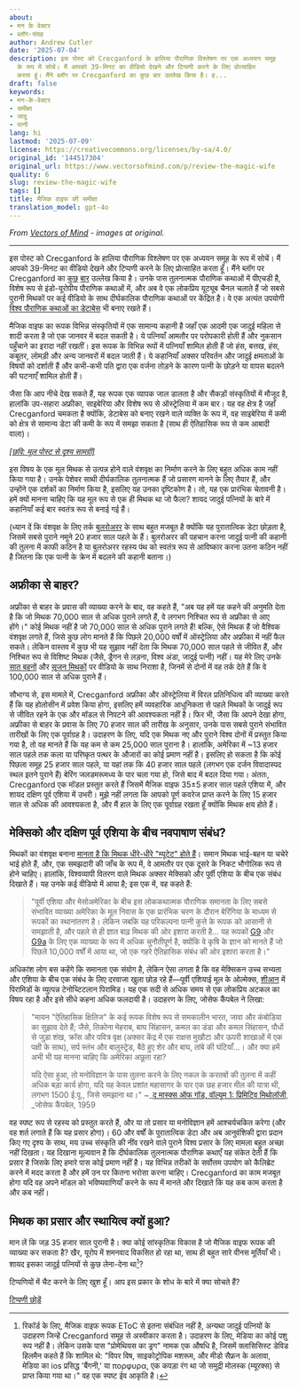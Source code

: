 ```yaml
---
about:
- मन के वेक्टर
- ब्लॉग-संग्रह
author: Andrew Cutler
date: '2025-07-04'
description: इस पोस्ट को Crecganford के हालिया पौराणिक विश्लेषण पर एक अध्ययन समूह
  के रूप में सोचें। मैं आपको 39-मिनट का वीडियो देखने और टिप्पणी करने के लिए प्रोत्साहित
  करता हूं। मैंने ब्लॉग पर Crecganford का कुछ बार उल्लेख किया है। ह...
draft: false
keywords:
- मन-के-वेक्टर
- समीक्षा
- जादू
- पत्नी
lang: hi
lastmod: '2025-07-09'
license: https://creativecommons.org/licenses/by-sa/4.0/
original_id: '144517304'
original_url: https://www.vectorsofmind.com/p/review-the-magic-wife
quality: 6
slug: review-the-magic-wife
tags: []
title: मैजिक वाइफ की समीक्षा
translation_model: gpt-4o
---
```


*From [Vectors of Mind](https://www.vectorsofmind.com/p/review-the-magic-wife) - images at original.*

---

इस पोस्ट को Crecganford के हालिया पौराणिक विश्लेषण पर एक अध्ययन समूह के रूप में सोचें। मैं आपको 39-मिनट का वीडियो देखने और टिप्पणी करने के लिए प्रोत्साहित करता हूँ। मैंने ब्लॉग पर Crecganford का [कुछ](https://www.vectorsofmind.com/p/archeologists-vs-the-bible?open=false#%C2%A7the-schooling-effect) [बार](https://www.vectorsofmind.com/i/135447203/dhuy-on-snake-myths) उल्लेख किया है। उनके पास तुलनात्मक पौराणिक कथाओं में पीएचडी है, विशेष रूप से इंडो-यूरोपीय पौराणिक कथाओं में, और अब वे एक लोकप्रिय यूट्यूब चैनल चलाते हैं जो सबसे पुरानी मिथकों पर कई वीडियो के साथ दीर्घकालिक पौराणिक कथाओं पर केंद्रित है। वे एक अत्यंत उपयोगी [विश्व पौराणिक कथाओं का डेटाबेस](https://www.mythologydatabase.com/) भी बनाए रखते हैं।

मैजिक वाइफ का रूपक विभिन्न संस्कृतियों में एक सामान्य कहानी है जहाँ एक आदमी एक जादुई महिला से शादी करता है जो एक जानवर में बदल सकती है। ये पत्नियाँ आमतौर पर परोपकारी होती हैं और नुकसान पहुँचाने का इरादा नहीं रखतीं। इस रूपक के विभिन्न रूपों में पत्नियाँ शामिल होती हैं जो हंस, बत्तख, हंस, कबूतर, लोमड़ी और अन्य जानवरों में बदल जाती हैं। ये कहानियाँ अक्सर परिवर्तन और जादुई क्षमताओं के विषयों को दर्शाती हैं और कभी-कभी पति द्वारा एक वर्जना तोड़ने के कारण पत्नी के छोड़ने या वापस बदलने की घटनाएँ शामिल होती हैं।

जैसा कि आप नीचे देख सकते हैं, यह रूपक एक व्यापक जाल डालता है और सैकड़ों संस्कृतियों में मौजूद है, हालांकि उप-सहारा अफ्रीका, साइबेरिया और विशेष रूप से ऑस्ट्रेलिया में कम बार। यह वह क्षेत्र है जहाँ Crecganford चमकता है क्योंकि, डेटाबेस को बनाए रखने वाले व्यक्ति के रूप में, वह साइबेरिया में कमी को क्षेत्र से सामान्य डेटा की कमी के रूप में समझा सकता है (साथ ही ऐतिहासिक रूप से कम आबादी वाला)।

[*[छवि: मूल पोस्ट से दृश्य सामग्री]*](https://substackcdn.com/image/fetch/$s_!PR89!,f_auto,q_auto:good,fl_progressive:steep/https%3A%2F%2Fsubstack-post-media.s3.amazonaws.com%2Fpublic%2Fimages%2F708c0226-9d54-46f8-97c7-64485feb81ce_1919x1079.png)

इस विषय के एक मूल मिथक से उत्पन्न होने वाले वंशवृक्ष का निर्माण करने के लिए बहुत अधिक काम नहीं किया गया है। उनके पेशेवर साथी दीर्घकालिक तुलनात्मक हैं जो प्रसारण मानने के लिए तैयार हैं, और उन्होंने एक दर्शकों का निर्माण किया है, इसलिए यह उनका दृष्टिकोण है। तो, यह एक प्रारंभिक चेतावनी है। हमें क्यों मानना चाहिए कि यह मूल रूप से एक ही मिथक था जो फैला? शायद जादुई पत्नियों के बारे में कहानियाँ कई बार स्वतंत्र रूप से बनाई गई हैं।

(ध्यान दें कि वंशवृक्ष के लिए तर्क [बुलरोअरर](https://www.vectorsofmind.com/p/the-bullroarer-much-more-than-you) के साथ बहुत मजबूत है क्योंकि यह पुरातात्विक डेटा छोड़ता है, जिसमें सबसे पुराने नमूने 20 हजार साल पहले के हैं। बुलरोअरर की पहचान करना जादुई पत्नी की कहानी की तुलना में काफी कठिन है या बुलरोअरर रहस्य पंथ को स्वतंत्र रूप से आविष्कार करना उतना कठिन नहीं है जितना कि एक पत्नी के क्रेन में बदलने की कहानी बताना।)

## अफ्रीका से बाहर?

अफ्रीका से बाहर के प्रवास की व्याख्या करने के बाद, वह कहते हैं, "अब यह हमें यह कहने की अनुमति देता है कि जो मिथक 70,000 साल से अधिक पुराने लगते हैं, वे लगभग निश्चित रूप से अफ्रीका से आए होंगे।" कोई मिथक नहीं है जो 70,000 साल से अधिक पुराने लगते हैं! बल्कि, ऐसे मिथक हैं जो वैश्विक वंशवृक्ष लगते हैं, जिसे कुछ लोग मानते हैं कि पिछले 20,000 वर्षों में ऑस्ट्रेलिया और अफ्रीका में नहीं फैल सकते। लेकिन वास्तव में कुछ भी यह सुझाव नहीं देता कि मिथक 70,000 साल पहले से जीवित हैं, और निश्चित रूप से विशिष्ट मिथक (जैसे, ड्रैगन से लड़ना, विश्व अंडा, जादुई पत्नी) नहीं। यह मेरे लिए उनके [सात बहनों](https://www.youtube.com/watch?v=_qyjKND3dAE) और [सृजन मिथकों](https://youtu.be/nZmEro_ODqc?si=l_Wa0h_2RNjkjF0u) पर वीडियो के साथ निराशा है, जिनमें से दोनों में वह तर्क देते हैं कि वे 100,000 साल से अधिक पुराने हैं।

सौभाग्य से, इस मामले में, Crecganford अफ्रीका और ऑस्ट्रेलिया में विरल प्रतिनिधित्व की व्याख्या करते हैं कि यह होलोसीन में प्रवेश किया होगा, इसलिए हमें व्यवहारिक आधुनिकता से पहले मिथकों के जादुई रूप से जीवित रहने के एक और मॉडल से निपटने की आवश्यकता नहीं है। फिर भी, जैसा कि आपने देखा होगा, अफ्रीका से बाहर के प्रवास के लिए 70 हजार साल की तारीख के अनुसार, उनके पास सबसे पुराने संभावित तारीखों के लिए एक पूर्वाग्रह है। उदाहरण के लिए, यदि एक मिथक नए और पुराने विश्व दोनों में प्रस्तुत किया गया है, तो वह मानते हैं कि यह कम से कम 25,000 साल पुराना है। हालांकि, अमेरिका में ~13 हजार साल पहले तक कला या परिष्कृत पत्थर के औजारों का कोई प्रमाण नहीं है। इसलिए हो सकता है कि कोई पिछला समूह 25 हजार साल पहले, या यहां तक कि 40 हजार साल पहले (लगभग एक दर्जन विवादास्पद स्थल इतने पुराने हैं) बेरिंग जलडमरूमध्य के पार चला गया हो, जिसे बाद में बदल दिया गया। अंततः, Crecganford एक मॉडल प्रस्तुत करते हैं जिसमें मैजिक वाइफ 35±5 हजार साल पहले एशिया में, और शायद दक्षिण पूर्व एशिया में उभरी। मुझे नहीं लगता कि आपको पूर्ण कवरेज प्राप्त करने के लिए 15 हजार साल से अधिक की आवश्यकता है, और मैं हाल के लिए एक पूर्वाग्रह रखता हूँ क्योंकि मिथक क्षय होते हैं।

## मेक्सिको और दक्षिण पूर्व एशिया के बीच नवपाषाण संबंध?

मिथकों का वंशवृक्ष बनाना [मानता है कि मिथक धीरे-धीरे "म्यूटेट" होते हैं](https://www.vectorsofmind.com/i/135447203/the-dragon-motif-may-be-paleolithic-mythology-and-archaeology)। समान मिथक भाई-बहन या चचेरे भाई होते हैं, और, एक समझदारी की जाँच के रूप में, वे आमतौर पर एक दूसरे के निकट भौगोलिक रूप से होने चाहिए। हालांकि, विश्वव्यापी वितरण वाले मिथक अक्सर मेक्सिको और पूर्वी एशिया के बीच एक संबंध दिखाते हैं। यह उनके कई वीडियो में आया है; इस एक में, वह कहते हैं:

> "पूर्वी एशिया और मेसोअमेरिका के बीच इस लोककथात्मक पौराणिक समानता के लिए सबसे संभावित व्याख्या अमेरिका के मूल निवास के एक प्रारंभिक चरण के दौरान बेरिंगिया के माध्यम से रूपकों का स्थानांतरण है। लेकिन जबकि यह परिकल्पना पत्नी कुत्ते के रूपक को आसानी से समझाती है, और पहले से ही ज्ञात बाढ़ मिथक की ओर इशारा करती है... यह रूपकों [G9](https://www.mythologydatabase.com/bd/g9.html) और [G9a](https://www.mythologydatabase.com/bd/g9a.html) के लिए एक व्याख्या के रूप में अधिक चुनौतीपूर्ण है, क्योंकि वे कृषि के ज्ञान को मानते हैं जो पिछले 10,000 वर्षों में आया था, जो एक गहरे ऐतिहासिक संबंध की ओर इशारा करता है।"

अधिकांश लोग बस कहेंगे कि समानता एक संयोग है, लेकिन ऐसा लगता है कि वह मेक्सिकन उच्च सभ्यता और एशिया के बीच एक संबंध के लिए दरवाजा खुला छोड़ रहे हैं—पूर्वी एशियाई मूल के ओल्मेक्स, [शीआन](https://en.wikipedia.org/wiki/Chinese_pyramids) में पिरामिडों के व्युत्पन्न टेनोच्टिटलान पिरामिड। यह एक सदी से अधिक समय से एक लोकप्रिय अटकल का विषय रहा है और इसे सीधे कहना अधिक फलदायी है। उदाहरण के लिए, जोसेफ कैंपबेल ने लिखा:

> "मायन "ऐतिहासिक क्षितिज" के कई रूपक विशेष रूप से समकालीन भारत, जावा और कंबोडिया का सुझाव देते हैं; जैसे, तिकोना मेहराब, बाघ सिंहासन, कमल का डंडा और कमल सिंहासन, पौधों से जुड़ा शंख, क्रॉस और पवित्र वृक्ष (अक्सर केंद्र में एक राक्षस मुखौटा और ऊपरी शाखाओं में एक पक्षी के साथ), सर्प स्तंभ और बालुस्ट्रेड, बैठे हुए शेर और बाघ, तांबे की घंटियाँ...। और क्या हमें अभी भी यह मानना चाहिए कि अमेरिका अछूता रहा?
> 
> यदि ऐसा हुआ, तो मनोविज्ञान के पास तुलना करने के लिए नकल के करतबों की तुलना में कहीं अधिक बड़ा कार्य होगा, यदि यह केवल प्रशांत महासागर के पार एक छह हजार मील की यात्रा थी, लगभग 1500 ई.पू., जिसे समझाना था।" ~_[द मास्क्स ऑफ गॉड, वॉल्यूम 1: प्रिमिटिव मिथोलॉजी](https://www.goodreads.com/book/show/589064.The_Masks_of_God_Volume_1), _जोसेफ कैंपबेल, 1959

वह स्पष्ट रूप से रहस्य को प्रस्तुत करते हैं, और या तो प्रसार या मनोविज्ञान हमें आश्चर्यचकित करेगा (और वह शर्त लगाते हैं कि यह प्रसार होगा)। 60 और वर्षों के पुरातात्विक डेटा और अब आनुवंशिकी द्वारा प्रदान किए गए दृश्य के साथ, मय उच्च संस्कृति की नींव रखने वाले पुराने विश्व प्रसार के लिए मामला बहुत अच्छा नहीं दिखता। यह दिखाना मूल्यवान है कि दीर्घकालिक तुलनात्मक पौराणिक कथाएँ यह संकेत देती हैं कि प्रसार है जिसके लिए हमारे पास कोई प्रमाण नहीं है। यह विभिन्न तरीकों के सर्वोत्तम उपयोग को कैलिब्रेट करने में मदद करता है और हमें उन पर कितना भरोसा करना चाहिए। Crecganford का काम मजबूत होगा यदि वह अपने मॉडल को भविष्यवाणियाँ करने के रूप में मानते और दिखाते कि यह कब काम करता है और कब नहीं।

## मिथक का प्रसार और स्थायित्व क्यों हुआ?

मान लें कि जड़ 35 हजार साल पुरानी है। क्या कोई सांस्कृतिक विकास है जो मैजिक वाइफ रूपक की व्याख्या कर सकता है? खैर, यूरोप में शमनवाद विकसित हो रहा था, साथ ही बहुत सारे वीनस मूर्तियाँ भी। शायद इसका जादुई पत्नियों से कुछ लेना-देना था[^1]?

टिप्पणियों में चैट करने के लिए खुश हूँ। आप इस प्रकार के शोध के बारे में क्या सोचते हैं?

[टिप्पणी छोड़ें](https://www.vectorsofmind.com/p/review-the-magic-wife/comments)

[^1]: रिकॉर्ड के लिए, मैजिक वाइफ रूपक EToC से इतना संबंधित नहीं है, अन्यथा जादुई पत्नियों के उदाहरण जिन्हें Crecganford समूह से अस्वीकार करता है। उदाहरण के लिए, मेडिया का कोई पशु रूप नहीं है। लेकिन उसके पास "प्रोमेथियस का ड्रग" नामक एक औषधि है, जिसमें क्लासिसिस्ट डेविड हिलमैन कहते हैं कि शामिल थे: "विपर विष, साइकोट्रोपिक मशरूम, और मीडो सैफ्रन के अलावा, मेडिया का ios प्रसिद्ध 'बैंगनी,' या πορφυρα, एक कपड़ा रंग था जो समुद्री मोलस्क (म्यूरक्स) से प्राप्त किया गया था।" वह एक स्पष्ट ईव आकृति है।